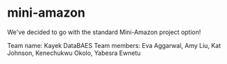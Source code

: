 # mini-amazon

We've decided to go with the standard Mini-Amazon project option!

Team name: Kayek DataBAES
Team members: Eva Aggarwal, Amy Liu, Kat Johnson, Kenechukwu Okolo, Yabesra Ewnetu
